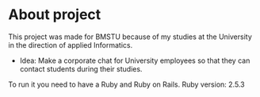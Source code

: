 # About project

This project was made for BMSTU because of my studies at the University in the direction of applied Informatics. 
* Idea: Make a corporate chat for University employees so that they can contact students during their studies. 

To run it you need to have a Ruby and Ruby on Rails.
Ruby version: 2.5.3
